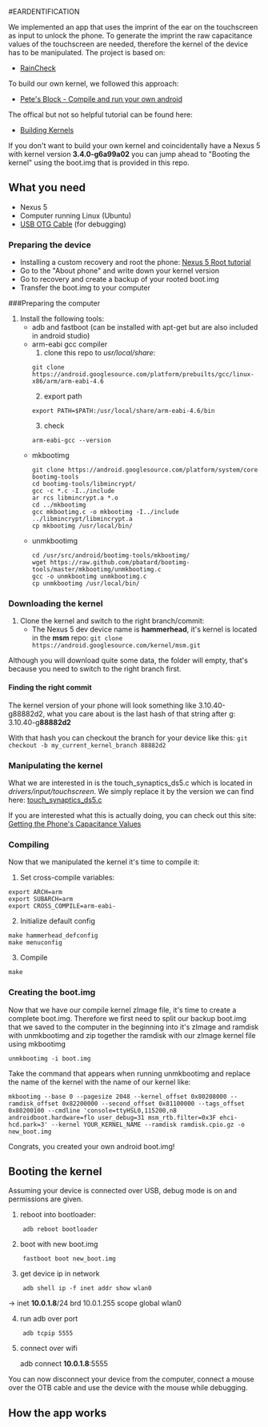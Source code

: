 #EARDENTIFICATION

We implemented an app that uses the imprint of the ear on the touchscreen as input to unlock the phone. To generate the imprint the raw capacitance values of the touchscreen are needed, therefore the kernel of the device has to be manipulated. The project is based on:

- [RainCheck](https://ubicomplab.cs.washington.edu/raincheck/)

To build our own kernel, we followed this approach:

- [Pete's Block - Compile and run your own android](http://pete.akeo.ie/2013/10/compiling-and-running-your-own-android.html)

The offical but not so helpful tutorial can be found here:

- [Building Kernels](http://source.android.com/source/building-kernels.html)

If you don't want to build your own kernel and coincidentally have a Nexus 5 with kernel version **3.4.0-g6a99a02** you can jump ahead to "Booting the kernel" using the boot.img that is provided in this repo.

## What you need

- Nexus 5
- Computer running Linux (Ubuntu)
- [USB OTG Cable](http://www.makeuseof.com/tag/how-to-connect-a-usb-android-keyboard/) (for debugging)

### Preparing the device

- Installing a custom recovery and root the phone:
	[Nexus 5 Root tutorial](http://www.ibtimes.co.uk/how-root-android-6-0-marshmallow-build-mra58k-nexus-5-6-7-9-nexus-player-1522653)
- Go to the "About phone" and write down your kernel version
- Go to recovery and create a backup of your rooted boot.img
- Transfer the boot.img to your computer

###Preparing the computer

1. Install the following tools:
	- adb and fastboot (can be installed with apt-get but are also included in android studio)
	- arm-eabi gcc compiler
		1. clone this repo to *usr/local/share*:
		```
		git clone https://android.googlesource.com/platform/prebuilts/gcc/linux-x86/arm/arm-eabi-4.6
		```
		2. export path
		```
		export PATH=$PATH:/usr/local/share/arm-eabi-4.6/bin
		```
		3. check
		```
		arm-eabi-gcc --version
		```
	- mkbootimg
		```
		git clone https://android.googlesource.com/platform/system/core bootimg-tools
		cd bootimg-tools/libmincrypt/
		gcc -c *.c -I../include
		ar rcs libmincrypt.a *.o
		cd ../mkbootimg
		gcc mkbootimg.c -o mkbootimg -I../include ../libmincrypt/libmincrypt.a
		cp mkbootimg /usr/local/bin/
		```
	- unmkbootimg
		```
		cd /usr/src/android/bootimg-tools/mkbootimg/
		wget https://raw.github.com/pbatard/bootimg-tools/master/mkbootimg/unmkbootimg.c
		gcc -o unmkbootimg unmkbootimg.c
		cp unmkbootimg /usr/local/bin/
		```

### Downloading the kernel

1. Clone the kernel and switch to the right branch/commit:
	- The Nexus 5 dev device name is **hammerhead**, it's kernel is located in the **msm** repo:
	`git clone https://android.googlesource.com/kernel/msm.git`

Although you will download quite some data, the folder will empty, that's because you need to switch to the right branch first.

#### Finding the right commit
The kernel version of your phone will look something like 3.10.40-g88882d2, what you care about is the last hash of that string after g: 3.10.40-g**88882d2**

With that hash you can checkout the branch for your device like this:
`git checkout -b my_current_kernel_branch 88882d2`


### Manipulating the kernel

What we are interested in is the touch_synaptics_ds5.c which is located in *drivers/input/touchscreen*. We simply replace it by the version we can find here: [touch_synaptics_ds5.c](https://raw.githubusercontent.com/isaaczinda/RainCheck/master/Kernel/touch_synaptics_ds5.c)

If you are interested what this is actually doing, you can check out this site:
[Getting the Phone's Capacitance Values](https://ubicomplab.cs.washington.edu/raincheck/capacitance-values.html)


### Compiling

Now that we manipulated the kernel it's time to compile it:

1. Set cross-compile variables:
```
export ARCH=arm
export SUBARCH=arm
export CROSS_COMPILE=arm-eabi-
```
2. Initialize default config
```
make hammerhead_defconfig
make menuconfig
```
3. Compile
```
make
```

### Creating the boot.img

Now that we have our compile kernel zImage file, it's time to create a complete boot.img. Therefore we first need to split our backup boot.img that we saved to the computer in the beginning into it's zImage and ramdisk with unmkbootimg and zip together the ramdisk with our zImage kernel file using mkbootimg

```
unmkbootimg -i boot.img
```

Take the command that appears when running unmkbootimg and replace the name of the kernel with the name of our kernel like:

```
mkbootimg --base 0 --pagesize 2048 --kernel_offset 0x80208000 --ramdisk_offset 0x82200000 --second_offset 0x81100000 --tags_offset 0x80200100 --cmdline 'console=ttyHSL0,115200,n8 androidboot.hardware=flo user_debug=31 msm_rtb.filter=0x3F ehci-hcd.park=3' --kernel YOUR_KERNEL_NAME --ramdisk ramdisk.cpio.gz -o new_boot.img
```

Congrats, you created your own android boot.img!

## Booting the kernel

Assuming your device is connected over USB, debug mode is on and permissions are given.

1. reboot into bootloader:

```
	adb reboot bootloader
```

2. boot with new boot.img

```
	fastboot boot new_boot.img
```

3. get device ip in network

```
	adb shell ip -f inet addr show wlan0
```

-> inet __10.0.1.8__/24 brd 10.0.1.255 scope global wlan0

4. run adb over port

```
	adb tcpip 5555
```

5. connect over wifi

	adb connect __10.0.1.8__:5555

You can now disconnect your device from the computer, connect a mouse over the OTB cable and use the device with the mouse while debugging.

## How the app works